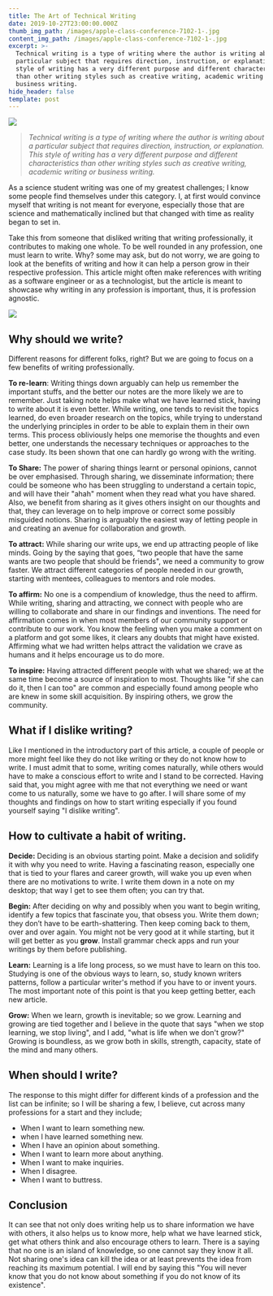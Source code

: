 ```yaml
---
title: The Art of Technical Writing
date: 2019-10-27T23:00:00.000Z
thumb_img_path: /images/apple-class-conference-7102-1-.jpg
content_img_path: /images/apple-class-conference-7102-1-.jpg
excerpt: >-
  Technical writing is a type of writing where the author is writing about a
  particular subject that requires direction, instruction, or explanation. This
  style of writing has a very different purpose and different characteristics
  than other writing styles such as creative writing, academic writing or
  business writing.
hide_header: false
template: post
---
```

![](/images/apple-class-conference-7102-1-.jpg)

> _Technical writing is a type of writing where the author is writing about a particular subject that requires direction, instruction, or explanation. This style of writing has a very different purpose and different characteristics than other writing styles such as creative writing, academic writing or business writing._

As a science student writing was one of my greatest challenges;  I know some people find themselves under this category. I, at first would convince myself that writing is not meant for everyone, especially those that are science and mathematically inclined but that changed with time as reality began to set in.

Take this from someone that disliked writing that writing professionally, it contributes to making one whole. To be well rounded in any profession, one must learn to write. Why? some may ask, but do not worry, we are going to look at the benefits of writing and how it can help a person grow in their respective profession. This article might often make references with writing as a software engineer or as a technologist, but the article is meant to showcase why writing in any profession is important, thus, it is profession agnostic.

![](/images/ask-blackboard-356079-1-.jpg)

## **Why should we write?**

Different reasons for different folks, right? But we are going to focus on a few benefits of writing professionally. 

**To re-learn**: Writing things down arguably can help us remember the important stuffs, and the better our notes are the more likely we are to remember. Just taking note helps make what we have learned stick, having to write about it is even better. While writing, one tends to revisit the topics learned, do even broader research on the topics, while trying to understand the underlying principles in order to be able to explain them in their own terms. This process obliviously helps one memorise the thoughts and even better, one understands the necessary techniques or approaches to the case study. Its been shown that one can hardly go wrong with the writing.

**To Share:**  The power of sharing things learnt or personal opinions, cannot be over emphasised. Through sharing, we disseminate information;  there could be someone who has been struggling to understand a certain topic, and will have their "ahah" moment when they read what you have shared. Also, we benefit from sharing as it gives others insight on our thoughts and that, they can leverage on to help improve or correct some possibly misguided notions. Sharing is arguably the easiest way of letting people in and creating an avenue for collaboration and growth.

**To attract:** While sharing our write ups, we end up attracting people of like minds. Going by the saying that goes, “two people that have the same wants are two people that should be friends", we need a community to grow faster. We attract different categories of people needed in our growth, starting with mentees, colleagues to mentors and role modes.

**To affirm:** No one is a compendium of knowledge, thus the need to affirm. While writing, sharing and attracting, we connect with people who are willing to collaborate and share in our findings and inventions. The need for affirmation comes in when most members of our community support or contribute to our work. You know the feeling when you make a comment on a platform and got some likes, it clears any doubts that might have existed. Affirming what we had written helps attract the validation we crave as humans and it helps encourage us to do more.

**To inspire:** Having attracted different people with what we shared; we at the same time become a source of inspiration to most. Thoughts like "if she can do it, then I can too" are common and especially found among people  who are knew in some skill acquisition. By inspiring others, we grow the community.

## What if I dislike writing?

Like I mentioned in the introductory part of this article, a couple of people or more might feel like they do not like writing or they do not know how to write. I must admit that to some, writing comes naturally, while others would have to make a conscious effort to write and I stand to be corrected. Having said that, you might agree with me that not everything we need or want come to us naturally, some we have to go after. I will share some of my thoughts and findings on how to start writing especially if you found yourself saying "I dislike writing".

## **How to cultivate a habit of writing.**

**Decide:** Deciding is an obvious starting point. Make a decision and solidify it with why you need to write. Having a fascinating reason, especially one that is tied to your flares and career growth, will wake you up even when there are no motivations to write. I write them down in a note on my desktop; that way I get to see them often; you can try that.

**Begin:** After deciding on why and possibly when you want to begin writing, identify a few topics that fascinate you, that obsess you. Write them down; they don’t have to be earth-shattering. Then keep coming back to them, over and over again. You might not be very good at it while starting, but it will get better as you **grow**. Install grammar check apps and run your writings by them before publishing.

**Learn:** Learning is a life long process, so we must have to learn on this too. Studying is one of the obvious ways to learn, so, study known writers patterns, follow a particular writer's method if you have to or invent yours. The most important note of this point is that you keep getting better, each new article.

**Grow:** When we learn, growth is inevitable; so we grow. Learning and growing are tied together and I believe in the quote that says "when we stop learning, we stop living", and I add, "what is life when we don't grow?" Growing is boundless, as we grow both in skills, strength, capacity, state of the mind and many others.

## **When should I write?**

The response to this might differ for different kinds of a profession and the list can be infinite; so I will be sharing a few, I believe, cut across many professions for a start and they include;

* When I want to learn something new.
* when I have learned something new.
* When I have an opinion about something.
* When I want to learn more about anything.
* When I want to make inquiries.
* When I disagree.
* When I want to buttress.

## Conclusion

It can see that not only does writing help us to share information we have with others, it also helps us to know more, help what we have learned stick, get what others think and also encourage others to learn. There is a saying that no one is an island of knowledge, so one cannot say they know it all. Not sharing one's idea can kill the idea or at least prevents the idea from reaching its maximum potential. I will end by saying this "You will never know that you do not know about something if you do not know of its existence".
